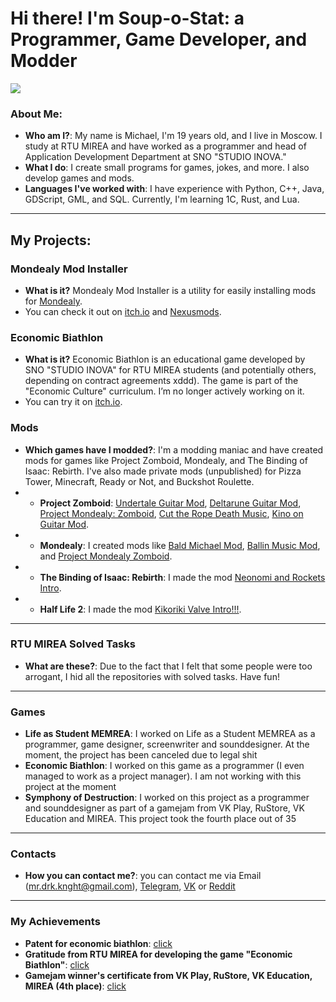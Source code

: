# Hi there! I'm Soup-o-Stat: a Programmer, Game Developer, and Modder

![](https://github.com/Soup-o-Stat/Soup-o-Stat/blob/main/epic_gif.gif)

### About Me:
- **Who am I?**: My name is Michael, I'm 19 years old, and I live in Moscow. I study at RTU MIREA and have worked as a programmer and head of Application Development Department at SNO "STUDIO INOVA."
- **What I do**: I create small programs for games, jokes, and more. I also develop games and mods.
- **Languages I've worked with**: I have experience with Python, C++, Java, GDScript, GML, and SQL. Currently, I'm learning 1C, Rust, and Lua.
---

## My Projects:

### **Mondealy Mod Installer**
- **What is it?** Mondealy Mod Installer is a utility for easily installing mods for [Mondealy](https://store.steampowered.com/app/1620520/Mondealy/).
- You can check it out on [itch.io](https://soup-o-stat.itch.io/mondealy-mod-installer) and [Nexusmods](https://www.nexusmods.com/mondealy/mods/3).

### **Economic Biathlon**
- **What is it?** Economic Biathlon is an educational game developed by SNO "STUDIO INOVA" for RTU MIREA students (and potentially others, depending on contract agreements xddd). The game is part of the "Economic Culture" curriculum. I’m no longer actively working on it.
- You can try it on [itch.io](https://soup-o-stat.itch.io/economic-biathlon).

### **Mods**
- **Which games have I modded?**: I'm a modding maniac and have created mods for games like Project Zomboid, Mondealy, and The Binding of Isaac: Rebirth. I've also made private mods (unpublished) for Pizza Tower, Minecraft, Ready or Not, and Buckshot Roulette.
- - **Project Zomboid**: [Undertale Guitar Mod](https://steamcommunity.com/sharedfiles/filedetails/?id=3059092239), [Deltarune Guitar Mod](https://steamcommunity.com/sharedfiles/filedetails/?id=3116356160), [Project Mondealy: Zomboid](https://steamcommunity.com/sharedfiles/filedetails/?id=3087362123), [Cut the Rope Death Music](https://steamcommunity.com/sharedfiles/filedetails/?id=3065438321), [Kino on Guitar Mod](https://steamcommunity.com/sharedfiles/filedetails/?id=3127569762).
- - **Mondealy**: I created mods like [Bald Michael Mod](https://www.nexusmods.com/mondealy/mods/4), [Ballin Music Mod](https://www.nexusmods.com/mondealy/mods/5), and [Project Mondealy Zomboid](https://www.nexusmods.com/mondealy/mods/6).
- - **The Binding of Isaac: Rebirth**: I made the mod [Neonomi and Rockets Intro](https://steamcommunity.com/sharedfiles/filedetails/?id=3278955604).
- - **Half Life 2**: I made the mod [Kikoriki Valve Intro!!!](https://steamcommunity.com/sharedfiles/filedetails/?id=3368442482).

---

### **RTU MIREA Solved Tasks**
- **What are these?**: Due to the fact that I felt that some people were too arrogant, I hid all the repositories with solved tasks. Have fun!

---

### **Games**
- **Life as Student MEMREA**: I worked on Life as a Student MEMREA as a programmer, game designer, screenwriter and sounddesigner. At the moment, the project has been canceled due to legal shit
- **Economic Biathlon**: I worked on this game as a programmer (I even managed to work as a project manager). I am not working with this project at the moment
- **Symphony of Destruction**: I worked on this project as a programmer and sounddesigner as part of a gamejam from VK Play, RuStore, VK Education and MIREA. This project took the fourth place out of 35

---

### **Contacts**
- **How you can contact me?**: you can contact me via Email (mr.drk.knght@gmail.com), [Telegram](https://t.me/michael_nerd), [VK](https://vk.com/michael_nerd) or [Reddit](https://www.reddit.com/user/realSoup-o-Stat/)

---
### **My Achievements**
- **Patent for economic biathlon**: [click](https://fips.ru/publication-web/publications/document?type=doc&tab=PrEVM&id=14CEFEEF-A8D2-4F83-9308-FECBAE526898)
- **Gratitude from RTU MIREA for developing the game "Economic Biathlon"**: [click]()
- **Gamejam winner's certificate from VK Play, RuStore, VK Education, MIREA (4th place)**: [click](https://github.com/Soup-o-Stat/Soup-o-Stat/blob/main/%D0%A1%D0%95%D0%A0%D0%A2%D0%98%D0%A4%D0%98%D0%9A%D0%90%D0%A2-11.png)
